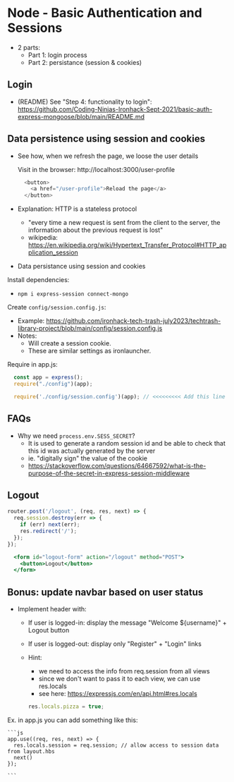 



# Node - Basic Authentication and Sessions

<!--

@todo: 
- provide boilerplate code with steps 1-4 (or at least 1-2) already done (students would clone, avoiding all those steps that by now they should know)


@Luis: follow students portal

-->


- 2 parts:
  - Part 1: login process
  - Part 2: persistance (session & cookies)



## Login

- (README) See "Step 4: functionality to login":
  https://github.com/Coding-Ninjas-Ironhack-Sept-2021/basic-auth-express-mongoose/blob/main/README.md





## Data persistence using session and cookies

- See how, when we refresh the page, we loose the user details

  Visit in the browser: http://localhost:3000/user-profile

  ```js
    <button>
      <a href="/user-profile">Reload the page</a>
    </button>
  ```


- Explanation: HTTP is a stateless protocol
  - "every time a new request is sent from the client to the server, the information about the previous request is lost"
  - wikipedia: https://en.wikipedia.org/wiki/Hypertext_Transfer_Protocol#HTTP_application_session





- Data persistance using session and cookies



<!-- 

  @luis: 
  - to keep the codealong a little bit shorter, apply this changes at the same time of the previous step (sessions + store sessions in DB, at the same time).

-->


Install dependencies:
 - `npm i express-session connect-mongo`



Create `config/session.config.js`:

  - Example: https://github.com/ironhack-tech-trash-july2023/techtrash-library-project/blob/main/config/session.config.js
  - Notes:
    - Will create a session cookie.
    - These are similar settings as ironlauncher.
    <!-- - we prob. don't need "trust proxy" anymore -->



Require in app.js:

```js
  const app = express();
  require("./config")(app);

  require('./config/session.config')(app); // <<<<<<<<< Add this line
```





## FAQs

- Why we need `process.env.SESS_SECRET`?
  - It is used to generate a random session id and be able to check that this id was actually generated by the server
  - ie. "digitally sign" the value of the cookie 
  - https://stackoverflow.com/questions/64667592/what-is-the-purpose-of-the-secret-in-express-session-middleware




## Logout


```js
router.post('/logout', (req, res, next) => {
  req.session.destroy(err => {
    if (err) next(err);
    res.redirect('/');
  });
});
```

```hbs
  <form id="logout-form" action="/logout" method="POST">
    <button>Logout</button>
  </form>
```


## Bonus: update navbar based on user status

- Implement header with:
  - If user is logged-in: display the message "Welcome ${username}" + Logout button
  - If user is logged-out: display only "Register" + "Login" links


  - Hint: 
    - we need to access the info from req.session from all views
    - since we don't want to pass it to each view, we can use res.locals
    - see here: https://expressjs.com/en/api.html#res.locals


    ```js
    res.locals.pizza = true;
    ```


Ex. in app.js you can add something like this:

    ```js
    app.use((req, res, next) => {
      res.locals.session = req.session; // allow access to session data from layout.hbs
      next()
    });
    
    ```

    